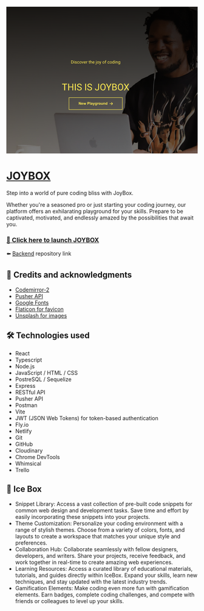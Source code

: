 ![JOYBOX](/public/JB-screenshot.png)

# [JOYBOX](https://bitebuddyapp.netlify.app/)
Step into a world of pure coding bliss with JoyBox. 

Whether you're a seasoned pro or just starting your coding journey, our platform offers an exhilarating playground for your skills. Prepare to be captivated, motivated, and endlessly amazed by the possibilities that await you.

### [🎁 Click here to launch JOYBOX](https://bitebuddyapp.netlify.app/)

⬅️  [Backend](https://github.com/any-stone/joy-box-back-end) repository link


## 🙏 Credits and acknowledgments
* [Codemirror-2](https://www.npmjs.com/package/react-codemirror2)
* [Pusher API](https://pusher.com/)
* [Google Fonts](https://fonts.google.com)
* [Flaticon for favicon](https://www.flaticon.com/)
* [Unsplash for images](https://unsplash.com/)


## 🛠️ Technologies used 
* React
* Typescript
* Node.js
* JavaScript / HTML / CSS
* PostreSQL / Sequelize
* Express
* RESTful API
* Pusher API
* Postman
* Vite
* JWT (JSON Web Tokens) for token-based authentication
* Fly.io
* Netlify
* Git
* GitHub
* Cloudinary
* Chrome DevTools
* Whimsical
* Trello

## 🍦 Ice Box 
* Snippet Library: Access a vast collection of pre-built code snippets for common web design and development tasks. Save time and effort by easily incorporating these snippets into your projects.
* Theme Customization: Personalize your coding environment with a range of stylish themes. Choose from a variety of colors, fonts, and layouts to create a workspace that matches your unique style and preferences.
* Collaboration Hub: Collaborate seamlessly with fellow designers, developers, and writers. Share your projects, receive feedback, and work together in real-time to create amazing web experiences.
* Learning Resources: Access a curated library of educational materials, tutorials, and guides directly within IceBox. Expand your skills, learn new techniques, and stay updated with the latest industry trends.
* Gamification Elements: Make coding even more fun with gamification elements. Earn badges, complete coding challenges, and compete with friends or colleagues to level up your skills.

